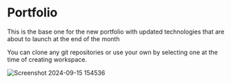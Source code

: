 # Portfolio

This is the base one for the new portfolio with updated technologies that are about to launch at the end of the month

You can clone any git repositories or use your own by selecting one at the time of creating workspace.


![Screenshot 2024-09-15 154536](https://github.com/user-attachments/assets/0d3baae4-89ec-4138-8600-2f241343e733)
